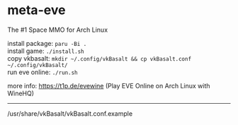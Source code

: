# meta-eve
The #1 Space MMO for Arch Linux

install package: `paru -Bi .`  
install game: `./install.sh`  
copy vkbasalt: `mkdir ~/.config/vkBasalt && cp vkBasalt.conf ~/.config/vkBasalt/`  
run eve online: `./run.sh`

more info: https://t1p.de/evewine (Play EVE Online on Arch Linux with WineHQ)

---

/usr/share/vkBasalt/vkBasalt.conf.example
